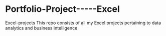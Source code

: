 # Portfolio-Project-----Excel
Excel-projects This repo consists of all my Excel projects pertaining to data analytics and business intelligence
